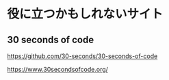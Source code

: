 # 役に立つかもしれないサイト

## 30 seconds of code

https://github.com/30-seconds/30-seconds-of-code

https://www.30secondsofcode.org/